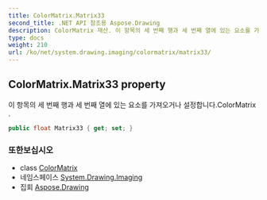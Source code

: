 ```yaml
---
title: ColorMatrix.Matrix33
second_title: .NET API 참조용 Aspose.Drawing
description: ColorMatrix 재산. 이 항목의 세 번째 행과 세 번째 열에 있는 요소를 가져오거나 설정합니다.ColorMatrix .
type: docs
weight: 210
url: /ko/net/system.drawing.imaging/colormatrix/matrix33/
---
```

## ColorMatrix.Matrix33 property

이 항목의 세 번째 행과 세 번째 열에 있는 요소를 가져오거나 설정합니다.ColorMatrix .

```csharp
public float Matrix33 { get; set; }
```

### 또한보십시오

* class [ColorMatrix](../)
* 네임스페이스 [System.Drawing.Imaging](../../colormatrix/)
* 집회 [Aspose.Drawing](../../../)


